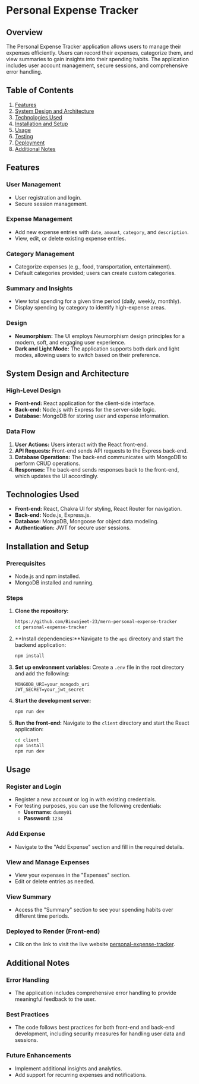 # Personal Expense Tracker

## Overview

The Personal Expense Tracker application allows users to manage their expenses efficiently. Users can record their expenses, categorize them, and view summaries to gain insights into their spending habits. The application includes user account management, secure sessions, and comprehensive error handling.

## Table of Contents

1. [Features](#features)
2. [System Design and Architecture](#system-design-and-architecture)
3. [Technologies Used](#technologies-used)
4. [Installation and Setup](#installation-and-setup)
5. [Usage](#usage)
6. [Testing](#testing)
7. [Deployment](#deployment)
8. [Additional Notes](#additional-notes)

## Features

### User Management
- User registration and login.
- Secure session management.

### Expense Management
- Add new expense entries with `date`, `amount`, `category`, and `description`.
- View, edit, or delete existing expense entries.

### Category Management
- Categorize expenses (e.g., food, transportation, entertainment).
- Default categories provided; users can create custom categories.

### Summary and Insights
- View total spending for a given time period (daily, weekly, monthly).
- Display spending by category to identify high-expense areas.

### Design
- **Neumorphism:** The UI employs Neumorphism design principles for a modern, soft, and engaging user experience.
- **Dark and Light Mode:** The application supports both dark and light modes, allowing users to switch based on their preference.

## System Design and Architecture

### High-Level Design
- **Front-end:** React application for the client-side interface.
- **Back-end:** Node.js with Express for the server-side logic.
- **Database:** MongoDB for storing user and expense information.

### Data Flow
1. **User Actions:** Users interact with the React front-end.
2. **API Requests:** Front-end sends API requests to the Express back-end.
3. **Database Operations:** The back-end communicates with MongoDB to perform CRUD operations.
4. **Responses:** The back-end sends responses back to the front-end, which updates the UI accordingly.

## Technologies Used

- **Front-end:** React, Chakra UI for styling, React Router for navigation.
- **Back-end:** Node.js, Express.js.
- **Database:** MongoDB, Mongoose for object data modeling.
- **Authentication:** JWT for secure user sessions.

## Installation and Setup

### Prerequisites
- Node.js and npm installed.
- MongoDB installed and running.

### Steps

1. **Clone the repository:**
    ```bash
    https://github.com/Biswajeet-23/mern-personal-expense-tracker
    cd personal-expense-tracker
    ```

2. **Install dependencies:**Navigate to the `api` directory and start the backend application:
    ```bash
    npm install
    ```

3. **Set up environment variables:**
    Create a `.env` file in the root directory and add the following:
    ```env
    MONGODB_URI=your_mongodb_uri
    JWT_SECRET=your_jwt_secret
    ```

4. **Start the development server:**
    ```bash
    npm run dev
    ```

5. **Run the front-end:**
    Navigate to the `client` directory and start the React application:
    ```bash
    cd client
    npm install
    npm run dev
    ```

## Usage

### Register and Login
- Register a new account or log in with existing credentials.
- For testing purposes, you can use the following credentials:
  - **Username:** `dummy01`
  - **Password:** `1234`

### Add Expense
- Navigate to the "Add Expense" section and fill in the required details.

### View and Manage Expenses
- View your expenses in the "Expenses" section.
- Edit or delete entries as needed.

### View Summary
- Access the "Summary" section to see your spending habits over different time periods.


### Deployed to Render (Front-end)
- Clik on the link to visit the live website [personal-expense-tracker](https://mern-personal-expense-tracker-frontend.onrender.com/).

## Additional Notes

### Error Handling
- The application includes comprehensive error handling to provide meaningful feedback to the user.

### Best Practices
- The code follows best practices for both front-end and back-end development, including security measures for handling user data and sessions.

### Future Enhancements
- Implement additional insights and analytics.
- Add support for recurring expenses and notifications.
